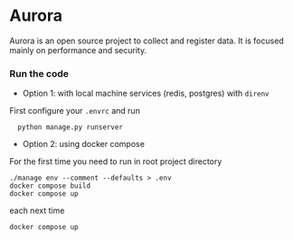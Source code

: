 # Aurora

Aurora is an open source project to collect and register data.
It is focused mainly on performance and security.


### Run the code 

- Option 1: with local machine services (redis, postgres) with `direnv`

First configure your `.envrc` and run

```shell
  python manage.py runserver
````

- Option 2: using docker compose

For the first time you need to run in root project directory

```shell
./manage env --comment --defaults > .env
docker compose build
docker compose up
```

each next time

```shell
docker compose up
```
